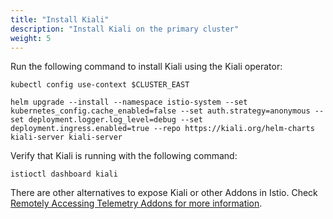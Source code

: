 ```yaml
---
title: "Install Kiali"
description: "Install Kiali on the primary cluster"
weight: 5
---
```


Run the following command to install Kiali using the Kiali operator:

```
kubectl config use-context $CLUSTER_EAST

helm upgrade --install --namespace istio-system --set kubernetes_config.cache_enabled=false --set auth.strategy=anonymous --set deployment.logger.log_level=debug --set deployment.ingress.enabled=true --repo https://kiali.org/helm-charts kiali-server kiali-server 
```

Verify that Kiali is running with the following command:

```
istioctl dashboard kiali
```

There are other alternatives to expose Kiali or other Addons in Istio. Check [Remotely Accessing Telemetry Addons for more information](https://istio.io/latest/docs/tasks/observability/gateways/).